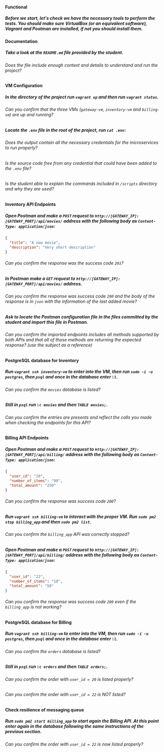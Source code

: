 #### Functional

##### Before we start, let's check we have the necessary tools to perform the tests. You should make sure VirtualBox (or an equivalent software), Vagrant and Postman are installed, if not you should install them.

#### Documentation

##### Take a look at the `README.md` file provided by the student.

###### Does the file include enough context and details to understand and run the project?

#### VM Configuration

##### In the directory of the project run `vagrant up` and then run `vagrant status`.

###### Can you confirm that the three VMs (`gateway-vm`, `inventory-vm` and `billing-vm`) are up and running?

##### Locate the `.env` file in the root of the project, run `cat .env`:

###### Does the output contain all the necessary credentials for the microservices to run properly?

###### Is the source code free from any credential that could have been added to the `.env` file?

###### Is the student able to explain the commands included in `/scripts` directory and why they are used?

#### Inventory API Endpoints

##### Open Postman and make a `POST` request to `http://[GATEWAY_IP]:[GATEWAY_PORT]/api/movies/` address with the following body as `Content-Type: application/json`:

```json
{
  "title": "A new movie",
  "description": "Very short description"
}
```

###### Can you confirm the response was the success code `201`?

##### In Postman make a `GET` request to `http://[GATEWAY_IP]:[GATEWAY_PORT]/api/movies/` address.

###### Can you confirm the response was success code `200` and the body of the response is in `json` with the information of the last added movie?

##### Ask to locate the Postman configuration file in the files committed by the student and import this file in Postman.

###### Can you confirm the imported endpoints includes all methods supported by both APIs and that all of those methods are returning the expected response? (use the subject as a reference)

#### PostgreSQL database for Inventory

##### Run `vagrant ssh inventory-vm` to enter into the VM, then run `sudo -i -u postgres`, then `psql` and once in the database enter `\l`.

###### Can you confirm the `movies` database is listed?

##### Still in `psql` run `\c movies` and then `TABLE movies;`.

###### Can you confirm the entries are presents and reflect the calls you made when checking the endpoints for this API?

#### Billing API Endpoints

##### Open Postman and make a `POST` request to `http://[GATEWAY_IP]:[GATEWAY_PORT]/api/billing/` address with the following body as `Content-Type: application/json`:

```json
{
  "user_id": "20",
  "number_of_items": "99",
  "total_amount": "250"
}
```

###### Can you confirm the response was success code `200`?

##### Run `vagrant ssh billing-vm` to interact with the proper VM. Run `sudo pm2 stop billing_app` and then `sudo pm2 list`.

###### Can you confirm the `billing_app` API was correctly stopped?

##### Open Postman and make a `POST` request to `http://[GATEWAY_IP]:[GATEWAY_PORT]/api/billing/` address with the following body as `Content-Type: application/json`:

```json
{
  "user_id": "22",
  "number_of_items": "10",
  "total_amount": "50"
}
```

###### Can you confirm the response was success code `200` even if the `billing_app` is not working?

#### PostgreSQL database for Billing

##### Run `vagrant ssh billing-vm` to enter into the VM, then run `sudo -i -u postgres`, then `psql` and once in the database enter `\l`.

###### Can you confirm the `orders` database is listed?

##### Still in `psql` run `\c orders` and then `TABLE orders;`.

###### Can you confirm the order with `user_id = 20` is listed properly?

###### Can you confirm the order with `user_id = 22` is NOT listed?

#### Check resilience of messaging queue

##### Run `sudo pm2 start billing_app` to start again the Billing API. At this point enter again in the database following the same instructions of the previous section.

###### Can you confirm the order with `user_id = 22` is now listed properly?
